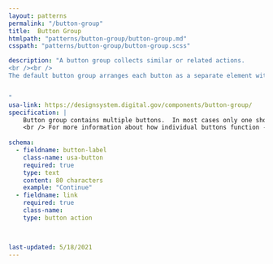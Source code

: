 ```yaml
---
layout: patterns
permalink: "/button-group"
title:  Button Group
htmlpath: "patterns/button-group/button-group.md"
csspath: "patterns/button-group/button-group.scss"

description: "A button group collects similar or related actions.
<br /><br />
The default button group arranges each button as a separate element with a gap between them. On mobile devices, the buttons are arranged vertically.


" 
usa-link: https://designsystem.digital.gov/components/button-group/
specification: | 
    Button group contains multiple buttons.  In most cases only one should be primary. 
    <br /> For more information about how individual buttons function - please see [buttons](/button)
  
schema: 
  - fieldname: button-label
    class-name: usa-button
    required: true
    type: text
    content: 80 characters
    example: "Continue"
  - fieldname: link
    required: true
    class-name: 
    type: button action
    


last-updated: 5/18/2021
---
```

<!--- if extra information is needed for this pattern, write here in Markdown. -->
<!--- to learn markdown format go to https://docs.github.com/en/github/writing-on-github/basic-writing-and-formatting-syntax -->


